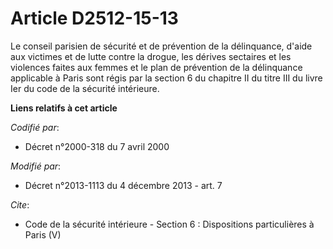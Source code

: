 # Article D2512-15-13

Le conseil parisien de sécurité et de prévention de la délinquance, d'aide aux victimes et de lutte contre la drogue, les
dérives sectaires et les violences faites aux femmes et le plan de prévention de la délinquance applicable à Paris sont régis
par la section 6 du chapitre II du titre III du livre Ier du code de la sécurité intérieure.

**Liens relatifs à cet article**

_Codifié par_:

  - Décret n°2000-318 du 7 avril 2000

_Modifié par_:

  - Décret n°2013-1113 du 4 décembre 2013 - art. 7

_Cite_:

  - Code de la sécurité intérieure -  Section 6 : Dispositions particulières à Paris (V)
